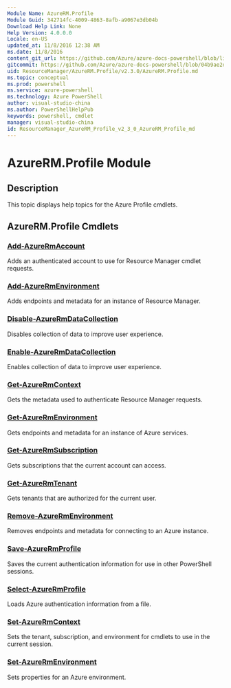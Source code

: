 ```yaml
---
Module Name: AzureRM.Profile
Module Guid: 342714fc-4009-4863-8afb-a9067e3db04b
Download Help Link: None
Help Version: 4.0.0.0
Locale: en-US
updated_at: 11/8/2016 12:38 AM
ms.date: 11/8/2016
content_git_url: https://github.com/Azure/azure-docs-powershell/blob/live/azureps-cmdlets-docs/ResourceManager/AzureRM.Profile/v2.3.0/AzureRM.Profile.md
gitcommit: https://github.com/Azure/azure-docs-powershell/blob/04b9ae2d1c44a3ada330f570237886794cede893/azureps-cmdlets-docs/ResourceManager/AzureRM.Profile/v2.3.0/AzureRM.Profile.md
uid: ResourceManager/AzureRM.Profile/v2.3.0/AzureRM.Profile.md
ms.topic: conceptual
ms.prod: powershell
ms.service: azure-powershell
ms.technology: Azure PowerShell
author: visual-studio-china
ms.author: PowerShellHelpPub
keywords: powershell, cmdlet
manager: visual-studio-china
id: ResourceManager_AzureRM_Profile_v2_3_0_AzureRM_Profile_md
---
```


# AzureRM.Profile Module
## Description
This topic displays help topics for the Azure Profile cmdlets.

## AzureRM.Profile Cmdlets
### [Add-AzureRmAccount](Add-AzureRmAccount.md)
Adds an authenticated account to use for Resource Manager cmdlet requests.

### [Add-AzureRmEnvironment](Add-AzureRmEnvironment.md)
Adds endpoints and metadata for an instance of Resource Manager.

### [Disable-AzureRmDataCollection](Disable-AzureRmDataCollection.md)
Disables collection of data to improve user experience.

### [Enable-AzureRmDataCollection](Enable-AzureRmDataCollection.md)
Enables collection of data to improve user experience.

### [Get-AzureRmContext](Get-AzureRmContext.md)
Gets the metadata used to authenticate Resource Manager requests.

### [Get-AzureRmEnvironment](Get-AzureRmEnvironment.md)
Gets endpoints and metadata for an instance of Azure services.

### [Get-AzureRmSubscription](Get-AzureRmSubscription.md)
Gets subscriptions that the current account can access.

### [Get-AzureRmTenant](Get-AzureRmTenant.md)
Gets tenants that are authorized for the current user.

### [Remove-AzureRmEnvironment](Remove-AzureRmEnvironment.md)
Removes endpoints and metadata for connecting to an Azure instance.

### [Save-AzureRmProfile](Save-AzureRmProfile.md)
Saves the current authentication information for use in other PowerShell sessions.

### [Select-AzureRmProfile](Select-AzureRmProfile.md)
Loads Azure authentication information from a file.

### [Set-AzureRmContext](Set-AzureRmContext.md)
Sets the tenant, subscription, and environment for cmdlets to use in the current session.

### [Set-AzureRmEnvironment](Set-AzureRmEnvironment.md)
Sets properties for an Azure environment.

